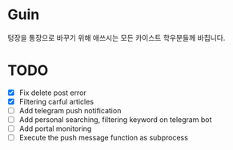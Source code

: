 # Guin
텅장을 통장으로 바꾸기 위해 애쓰시는 모든 카이스트 학우분들께 바칩니다.

# TODO
- [X] Fix delete post error
- [X] Filtering carful articles
- [ ] Add telegram push notification
- [ ] Add personal searching, filtering keyword on telegram bot
- [ ] Add portal monitoring 
- [ ] Execute the push message function as subprocess
